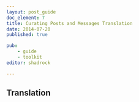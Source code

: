 ```yaml
---
layout: post_guide
doc_element: 7
title: Curating Posts and Messages Translation
date: 2014-07-20
published: true

pub: 
	- guide
	- toolkit
editor: shadrock

---
```


## Translation


